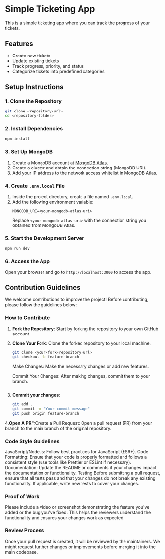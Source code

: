 # Simple Ticketing App

This is a simple ticketing app where you can track the progress of your tickets.

## Features
- Create new tickets
- Update existing tickets
- Track progress, priority, and status
- Categorize tickets into predefined categories

## Setup Instructions

### 1. Clone the Repository
```bash
git clone <repository-url>
cd <repository-folder>
```

### 2. Install Dependencies
```bash
npm install
```

### 3. Set Up MongoDB
1. Create a MongoDB account at [MongoDB Atlas](https://www.mongodb.com/cloud/atlas).
2. Create a cluster and obtain the connection string (MongoDB URI).
3. Add your IP address to the network access whitelist in MongoDB Atlas.

### 4. Create `.env.local` File
1. Inside the project directory, create a file named `.env.local`.
2. Add the following environment variable:
   ```env
   MONGODB_URI=<your-mongodb-atlas-uri>
   ```
   Replace `<your-mongodb-atlas-uri>` with the connection string you obtained from MongoDB Atlas.

### 5. Start the Development Server
```bash
npm run dev
```

### 6. Access the App
Open your browser and go to `http://localhost:3000` to access the app.

## Contribution Guidelines


We welcome contributions to improve the project! Before contributing, please follow the guidelines below:

### How to Contribute

1. **Fork the Repository**: Start by forking the repository to your own GitHub account.
2. **Clone Your Fork**: Clone the forked repository to your local machine.
   ```bash
   git clone <your-fork-repository-url>
   git checkout -b feature-branch

   ```
   Make Changes: Make the necessary changes or add new features.
   
   Commit Your Changes: After making changes, commit them to your branch.
   ```
3. **Commit your changes**:
    ```bash
    git add .
    git commit -m "Your commit message"
    git push origin feature-branch
   ```
4.**Open A PR"**:Create a Pull Request: Open a pull request (PR) from your branch to the main branch of the original repository.

### Code Style Guidelines
JavaScript/Node.js: Follow best practices for JavaScript (ES6+).
Code Formatting: Ensure that your code is properly formatted and follows a consistent style (use tools like Prettier or ESLint if necessary).
Documentation: Update the README or comments if your changes impact the documentation or functionality.
Testing
Before submitting a pull request, ensure that all tests pass and that your changes do not break any existing functionality. If applicable, write new tests to cover your changes.

### Proof of Work
Please include a video or screenshot demonstrating the feature you've added or the bug you've fixed. This helps the reviewers understand the functionality and ensures your changes work as expected.

### Review Process
Once your pull request is created, it will be reviewed by the maintainers. We might request further changes or improvements before merging it into the main codebase.















